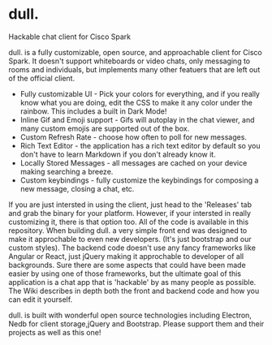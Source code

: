 # dull.
Hackable chat client for Cisco Spark

dull. is a fully customizable, open source, and approachable client for Cisco Spark. It doesn't support whiteboards or video chats, only messaging to rooms and individuals, but implements many other featuers that are left out of the official client. 

 * Fully customizable UI - Pick your colors for everything, and if you really know what you are doing, edit the CSS to make it any color under the rainbow. This includes a built in Dark Mode! 
 * Inline Gif and Emoji support - Gifs will autoplay in the chat viewer, and many custom emojis are supported out of the box.
 * Custom Refresh Rate - choose how often to poll for new messages. 
 * Rich Text Editor - the application has a rich text editor by default so you don't have to learn Markdown if you don't already know it. 
 * Locally Stored Messages - all messages are cached on your device making searching a breeze. 
 * Custom keybindings - fully customize the keybindings for composing a new message, closing a chat, etc. 

If you are just intersted in using the client, just head to the 'Releases' tab and grab the binary for your platform. However, if your intersted in really customizing it, there is that option too. All of the code is available in this repository. When building dull. a very simple front end was designed to make it approchable to even new developers. (It's just bootstrap and our custom styles). The backend code doesn't use any fancy frameworks like Angular or React, just jQuery making it approchable to developer of all backgrounds. Sure there are some aspects that could have been made easier by using one of those frameworks, but the ultimate goal of this application is a chat app that is 'hackable' by as many people as possible. The Wiki describes in depth both the front and backend code and how you can edit it yourself. 

dull. is built with wonderful open source technologies including Electron, Nedb for client storage,jQuery and Bootstrap. Please support them and their projects as well as this one!
